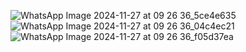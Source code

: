 ![WhatsApp Image 2024-11-27 at 09 26 36_5ce4e635](https://github.com/user-attachments/assets/d2d39c17-f5d0-41c9-83d6-5604f6c73daf)
![WhatsApp Image 2024-11-27 at 09 26 36_04c4ec21](https://github.com/user-attachments/assets/c79396e3-3e3b-499b-922e-c8280cd10777)
![WhatsApp Image 2024-11-27 at 09 26 36_f05d37ea](https://github.com/user-attachments/assets/128e79db-a1dd-41bd-9d31-a8a98eb3a964)
